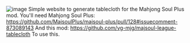 ![image](https://github.com/vg-mjg/tablecloth-generator-web/assets/82289213/943a0037-9e4c-477f-afeb-91b59ec5079e)
Simple website to generate tablecloth for the Mahjong Soul Plus mod.
You'll need Mahjong Soul Plus: https://github.com/MajsoulPlus/majsoul-plus/pull/128#issuecomment-873089143
And this mod: https://github.com/vg-mjg/majsoul-league-tablecloth
To use this.
